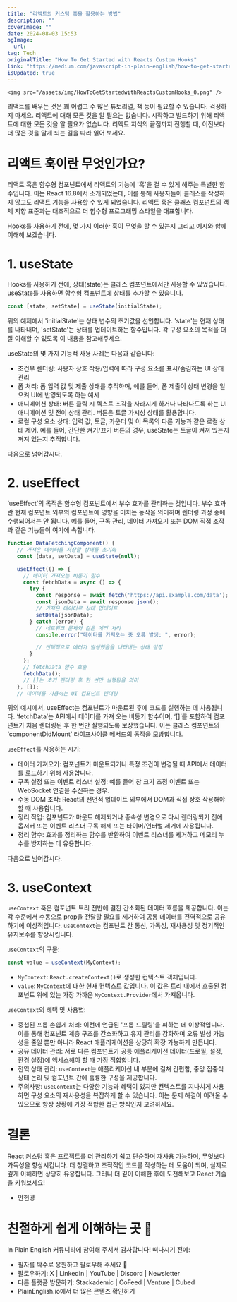 ```yaml
---
title: "리액트의 커스텀 훅을 활용하는 방법"
description: ""
coverImage: ""
date: 2024-08-03 15:53
ogImage: 
  url: 
tag: Tech
originalTitle: "How To Get Started with Reacts Custom Hooks"
link: "https://medium.com/javascript-in-plain-english/how-to-get-started-with-reacts-custom-hooks-935c5ffeab0c"
isUpdated: true
---
```






`<img src="/assets/img/HowToGetStartedwithReactsCustomHooks_0.png" />`

리액트를 배우는 것은 꽤 어렵고 수 많은 튜토리얼, 책 등이 필요할 수 있습니다. 걱정하지 마세요. 리액트에 대해 모든 것을 알 필요는 없습니다. 시작하고 빌드하기 위해 리액트에 대한 모든 것을 알 필요가 없습니다. 리액트 지식의 끝점까지 진행할 때, 이전보다 더 많은 것을 알게 되는 길을 따라 읽어 보세요.

# 리액트 훅이란 무엇인가요?

리액트 훅은 함수형 컴포넌트에서 리액트의 기능에 '훅'을 걸 수 있게 해주는 특별한 함수입니다. 이는 React 16.8에서 소개되었는데, 이를 통해 사용자들이 클래스를 작성하지 않고도 리액트 기능을 사용할 수 있게 되었습니다. 리액트 훅은 클래스 컴포넌트의 객체 지향 표준과는 대조적으로 더 함수형 프로그래밍 스타일을 대표합니다.

<div class="content-ad"></div>

Hooks를 사용하기 전에, 몇 가지 이러한 훅이 무엇을 할 수 있는지 그리고 예시와 함께 이해해 보겠습니다.

# 1. useState

Hooks를 사용하기 전에, 상태(state)는 클래스 컴포넌트에서만 사용할 수 있었습니다. useState를 사용하면 함수형 컴포넌트에 상태를 추가할 수 있습니다.

```js
const [state, setState] = useState(initialState);
```

<div class="content-ad"></div>

위의 예제에서 'initialState'는 상태 변수의 초기값을 선언합니다. 'state'는 현재 상태를 나타내며, 'setState'는 상태를 업데이트하는 함수입니다. 각 구성 요소의 목적을 더 잘 이해할 수 있도록 이 내용을 참고해주세요.

useState의 몇 가지 기능적 사용 사례는 다음과 같습니다:

- 조건부 렌더링: 사용자 상호 작용/입력에 따라 구성 요소를 표시/숨김하는 UI 상태 관리
- 폼 처리: 폼 입력 값 및 제출 상태를 추적하며, 예를 들어, 폼 제출이 상태 변경을 일으켜 UI에 반영되도록 하는 예시
- 애니메이션 상태: 버튼 클릭 시 텍스트 조각을 사라지게 하거나 나타나도록 하는 UI 애니메이션 및 전이 상태 관리. 버튼은 토글 가시성 상태를 활용합니다.
- 로컬 구성 요소 상태: 입력 값, 토글, 카운터 및 이 목록의 다른 기능과 같은 로컬 상태 제어. 예를 들어, 간단한 켜기/끄기 버튼의 경우, useState는 토글이 켜져 있는지 꺼져 있는지 추적합니다.

다음으로 넘어갑시다.

<div class="content-ad"></div>

# 2. useEffect

‘useEffect’의 목적은 함수형 컴포넌트에서 부수 효과를 관리하는 것입니다. 부수 효과란 현재 컴포넌트 외부의 컴포넌트에 영향을 미치는 동작을 의미하며 렌더링 과정 중에 수행되어서는 안 됩니다. 예를 들어, 구독 관리, 데이터 가져오기 또는 DOM 직접 조작과 같은 기능들이 여기에 속합니다.

```js
function DataFetchingComponent() {
   // 가져온 데이터를 저장할 상태를 초기화
   const [data, setData] = useState(null);

   useEffect(() => {
     // 데이터 가져오는 비동기 함수
     const fetchData = async () => {
       try {
         const response = await fetch('https://api.example.com/data');
         const jsonData = await response.json();
         // 가져온 데이터로 상태 업데이트
         setData(jsonData);
       } catch (error) {
         // 네트워크 문제와 같은 에러 처리
         console.error("데이터를 가져오는 중 오류 발생: ", error);

         // 선택적으로 에러가 발생했음을 나타내는 상태 설정
       }
     };
     // fetchData 함수 호출
     fetchData();
     // []는 초기 렌더링 후 한 번만 실행됨을 의미
   }, []);
   // 데이터를 사용하는 UI 컴포넌트 렌더링
```

위의 예시에서, useEffect는 컴포넌트가 마운트된 후에 코드를 실행하는 데 사용됩니다. ‘fetchData’는 API에서 데이터를 가져 오는 비동기 함수이며, ‘[]’를 포함하여 컴포넌트가 처음 렌더링된 후 한 번만 실행되도록 보장했습니다. 이는 클래스 컴포넌트의 ‘componentDidMount’ 라이프사이클 메서드의 동작을 모방합니다.

<div class="content-ad"></div>

`useEffect`를 사용하는 시기:

- 데이터 가져오기: 컴포넌트가 마운트되거나 특정 조건이 변경될 때 API에서 데이터를 로드하기 위해 사용합니다.
- 구독 설정 또는 이벤트 리스너 설정: 예를 들어 창 크기 조정 이벤트 또는 WebSocket 연결을 수신하는 경우.
- 수동 DOM 조작: React의 선언적 업데이트 외부에서 DOM과 직접 상호 작용해야 할 때 사용합니다.
- 정리 작업: 컴포넌트가 마운트 해제되거나 종속성 변경으로 다시 렌더링되기 전에 옵저버 또는 이벤트 리스너 구독 해제 또는 타이머/인터벌 제거에 사용됩니다.
- 정리 함수: 효과를 정리하는 함수를 반환하여 이벤트 리스너를 제거하고 메모리 누수를 방지하는 데 유용합니다.

다음으로 넘어갑시다.

# 3. useContext

<div class="content-ad"></div>

`useContext` 훅은 컴포넌트 트리 전반에 걸친 간소화된 데이터 흐름을 제공합니다. 이는 각 수준에서 수동으로 prop을 전달할 필요를 제거하여 공통 데이터를 전역적으로 공유하기에 이상적입니다. `useContext`는 컴포넌트 간 통신, 가독성, 재사용성 및 정기적인 유지보수를 향상시킵니다.

`useContext`의 구문:

```js
const value = useContext(MyContext);
```

- `MyContext`: `React.createContext()`로 생성한 컨텍스트 객체입니다.
- `value`: `MyContext`에 대한 현재 컨텍스트 값입니다. 이 값은 트리 내에서 호출된 컴포넌트 위에 있는 가장 가까운 `MyContext.Provider`에서 가져옵니다.

<div class="content-ad"></div>

`useContext`의 혜택 및 사용법:

- 중첩된 프롭 손쉽게 처리: 이전에 언급된 '프롭 드릴링'을 피하는 데 이상적입니다. 이를 통해 컴포넌트 계층 구조를 간소화하고 유지 관리를 강화하며 오류 발생 가능성을 줄일 뿐만 아니라 React 애플리케이션을 상당히 확장 가능하게 만듭니다.
- 공유 데이터 관리: 서로 다른 컴포넌트가 공통 애플리케이션 데이터(프로필, 설정, 환경 설정)에 액세스해야 할 때 가장 적합합니다.
- 전역 상태 관리: `useContext`는 애플리케이션 내 부분에 걸쳐 간편함, 중앙 집중식 상태 논리 및 컴포넌트 간에 훌륭한 구성을 제공합니다.
- 주의사항: `useContext`는 다양한 기능과 혜택이 있지만 컨텍스트를 지나치게 사용하면 구성 요소의 재사용성을 복잡하게 할 수 있습니다. 이는 문제 해결이 어려울 수 있으므로 항상 상황에 가장 적합한 접근 방식인지 고려하세요.

# 결론

React 커스텀 훅은 프로젝트를 더 관리하기 쉽고 단순하며 재사용 가능하며, 무엇보다 가독성을 향상시킵니다. 더 청결하고 조직적인 코드를 작성하는 데 도움이 되며, 실제로 깊게 이해하면 상당히 유용합니다. 그러니 더 깊이 이해한 후에 도전해보고 React 기술을 키워보세요!

<div class="content-ad"></div>

- 안현경

# 친절하게 쉽게 이해하는 곳 🚀

In Plain English 커뮤니티에 참여해 주셔서 감사합니다! 떠나시기 전에:

- 필자를 박수로 응원하고 팔로우해 주세요 ️👏
- 팔로우하기: X | LinkedIn | YouTube | Discord | Newsletter
- 다른 플랫폼 방문하기: Stackademic | CoFeed | Venture | Cubed
- PlainEnglish.io에서 더 많은 콘텐츠 확인하기
